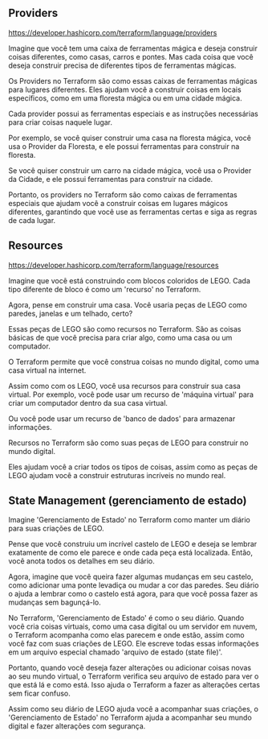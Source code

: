 ## Providers 

https://developer.hashicorp.com/terraform/language/providers

Imagine que você tem uma caixa de ferramentas mágica e deseja construir coisas diferentes, como casas, carros e pontes.
Mas cada coisa que você deseja construir precisa de diferentes tipos de ferramentas mágicas.

Os Providers no Terraform são como essas caixas de ferramentas mágicas para lugares diferentes.
Eles ajudam você a construir coisas em locais específicos, como em uma floresta mágica ou em uma cidade mágica.

Cada provider possui as ferramentas especiais e as instruções necessárias para criar coisas naquele lugar.

Por exemplo, se você quiser construir uma casa na floresta mágica, você usa o Provider da Floresta, e ele possui ferramentas para construir na floresta.

Se você quiser construir um carro na cidade mágica, você usa o Provider da Cidade, e ele possui ferramentas para construir na cidade.

Portanto, os providers no Terraform são como caixas de ferramentas especiais que ajudam você a construir coisas em lugares mágicos diferentes, garantindo que você use as ferramentas certas e siga as regras de cada lugar.

## Resources 

https://developer.hashicorp.com/terraform/language/resources

Imagine que você está construindo com blocos coloridos de LEGO. Cada tipo diferente de bloco é como um 'recurso' no Terraform.

Agora, pense em construir uma casa. Você usaria peças de LEGO como paredes, janelas e um telhado, certo?

Essas peças de LEGO são como recursos no Terraform. São as coisas básicas de que você precisa para criar algo, como uma casa ou um computador.

O Terraform permite que você construa coisas no mundo digital, como uma casa virtual na internet.

Assim como com os LEGO, você usa recursos para construir sua casa virtual. Por exemplo, você pode usar um recurso de 'máquina virtual' para criar um computador dentro da sua casa virtual.

Ou você pode usar um recurso de 'banco de dados' para armazenar informações.

Recursos no Terraform são como suas peças de LEGO para construir no mundo digital.

Eles ajudam você a criar todos os tipos de coisas, assim como as peças de LEGO ajudam você a construir estruturas incríveis no mundo real.


## State Management (gerenciamento de estado)

Imagine 'Gerenciamento de Estado' no Terraform como manter um diário para suas criações de LEGO.

Pense que você construiu um incrível castelo de LEGO e deseja se lembrar exatamente de como ele parece e onde cada peça está localizada. Então, você anota todos os detalhes em seu diário.

Agora, imagine que você queira fazer algumas mudanças em seu castelo, como adicionar uma ponte levadiça ou mudar a cor das paredes. Seu diário o ajuda a lembrar como o castelo está agora, para que você possa fazer as mudanças sem bagunçá-lo.

No Terraform, 'Gerenciamento de Estado' é como o seu diário. Quando você cria coisas virtuais, como uma casa digital ou um servidor em nuvem, o Terraform acompanha como elas parecem e onde estão, assim como você faz com suas criações de LEGO. Ele escreve todas essas informações em um arquivo especial chamado 'arquivo de estado (state file)'.

Portanto, quando você deseja fazer alterações ou adicionar coisas novas ao seu mundo virtual, o Terraform verifica seu arquivo de estado para ver o que está lá e como está. Isso ajuda o Terraform a fazer as alterações certas sem ficar confuso.

Assim como seu diário de LEGO ajuda você a acompanhar suas criações, o 'Gerenciamento de Estado' no Terraform ajuda a acompanhar seu mundo digital e fazer alterações com segurança.